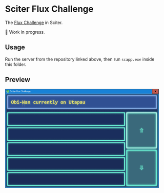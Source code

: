 # Sciter Flux Challenge

The [Flux Challenge](https://github.com/staltz/flux-challenge) in Sciter.

:construction: Work in progress. 

## Usage

Run the server from the repository linked above, then run `scapp.exe` inside this folder.

## Preview

![screenshot](preview.gif)
